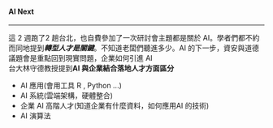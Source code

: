 #### AI Next

***

這 2 週跑了2 趟台北，也自費參加了一次研討會主題都是關於 AI。學者們都不約而同地提到***轉型人才是關鍵***。不知道老闆們聽進多少。AI 的下一步，資安與道德議題會是重點回到現實問題，企業如何引進 AI <br>台大林守德教授提到**AI 與企業結合落地人才方面區分**

+ AI 應用(會用工具 R , Python ...)
+ AI 系統(雲端架構，硬體整合)
+ 企業 AI 高階人才(知道企業有什麼資料，如何應用AI 的技術)
+ AI 演算法

